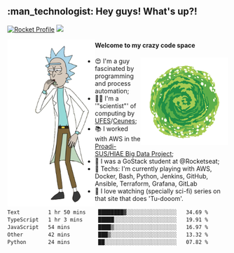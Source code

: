 
<h2> :man_technologist: Hey guys! What's up?!</h2>
                                                                         
[![Rocket Profile](https://img.shields.io/static/v1?label=Rocketseat&message=Profile&colorA=purple&color=black&logo=Rocket&logoColor=white)](https://app.rocketseat.com.br/me/elyabe)
<a href="https://www.linkedin.com/in/elyabe/"><img src="https://img.shields.io/badge/LinkedIn-informational?logo=linkedin"/></a>

<img align='left' src="https://raw.githubusercontent.com/Elyabe/Elyabe/master/images/rick-dancing.gif" width='200'>

                       
#### Welcome to my crazy code space 
<img align='right' src="https://raw.githubusercontent.com/Elyabe/elyabe/master/images/portal-3.gif" width='200'>

- :heart_eyes: I'm a guy fascinated by programming and process automation; 
- :office_worker: I'm a '"scientist"' of computing by [UFES](http://ufes.br)/[Ceunes](http://ceunes.ufes.br);
- :books: I worked with AWS in the [Proadi-SUS/HIAE Big Data Project](https://www.einstein.br/responsabilidade-social/atuacao-com-o-ministerio-da-saude/proadi-sus);
- :rocket: I was a GoStack student at @Rocketseat;
- :green_heart: Techs: I'm currently playing with AWS, Docker, Bash, Python, Jenkins, GitHub, Ansible, Terraform, Grafana, GitLab
- :movie_camera: I love watching (specially sci-fi) series on that site that does 'Tu-dooom'.

<!--START_SECTION:waka-->

```txt
Text         1 hr 50 mins    ████████▓░░░░░░░░░░░░░░░░   34.69 %
TypeScript   1 hr 3 mins     █████░░░░░░░░░░░░░░░░░░░░   19.91 %
JavaScript   54 mins         ████▒░░░░░░░░░░░░░░░░░░░░   16.97 %
Other        42 mins         ███▒░░░░░░░░░░░░░░░░░░░░░   13.32 %
Python       24 mins         ██░░░░░░░░░░░░░░░░░░░░░░░   07.82 %
```

<!--END_SECTION:waka-->

